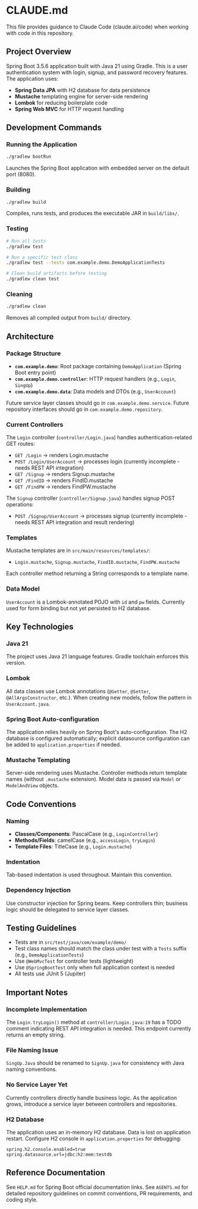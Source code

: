 # CLAUDE.md

This file provides guidance to Claude Code (claude.ai/code) when working with code in this repository.

## Project Overview

Spring Boot 3.5.6 application built with Java 21 using Gradle. This is a user authentication system with login, signup, and password recovery features. The application uses:
- **Spring Data JPA** with H2 database for data persistence
- **Mustache** templating engine for server-side rendering
- **Lombok** for reducing boilerplate code
- **Spring Web MVC** for HTTP request handling

## Development Commands

### Running the Application
```bash
./gradlew bootRun
```
Launches the Spring Boot application with embedded server on the default port (8080).

### Building
```bash
./gradlew build
```
Compiles, runs tests, and produces the executable JAR in `build/libs/`.

### Testing
```bash
# Run all tests
./gradlew test

# Run a specific test class
./gradlew test --tests com.example.demo.DemoApplicationTests

# Clean build artifacts before testing
./gradlew clean test
```

### Cleaning
```bash
./gradlew clean
```
Removes all compiled output from `build/` directory.

## Architecture

### Package Structure
- **`com.example.demo`**: Root package containing `DemoApplication` (Spring Boot entry point)
- **`com.example.demo.controller`**: HTTP request handlers (e.g., `Login`, `SingUp`)
- **`com.example.demo.data`**: Data models and DTOs (e.g., `UserAccount`)

Future service layer classes should go in `com.example.demo.service`.
Future repository interfaces should go in `com.example.demo.repository`.

### Current Controllers
The `Login` controller (`controller/Login.java`) handles authentication-related GET routes:
- `GET /Login` → renders Login.mustache
- `POST /Login/UserAccount` → processes login (currently incomplete - needs REST API integration)
- `GET /Signup` → renders Signup.mustache
- `GET /FindID` → renders FindID.mustache
- `GET /FindPW` → renders FindPW.mustache

The `Signup` controller (`controller/Signup.java`) handles signup POST operations:
- `POST /Signup/UserAccount` → processes signup (currently incomplete - needs REST API integration and result rendering)

### Templates
Mustache templates are in `src/main/resources/templates/`:
- `Login.mustache`, `Signup.mustache`, `FindID.mustache`, `FindPW.mustache`

Each controller method returning a String corresponds to a template name.

### Data Model
`UserAccount` is a Lombok-annotated POJO with `id` and `pw` fields. Currently used for form binding but not yet persisted to H2 database.

## Key Technologies

### Java 21
The project uses Java 21 language features. Gradle toolchain enforces this version.

### Lombok
All data classes use Lombok annotations (`@Getter`, `@Setter`, `@AllArgsConstructor`, etc.). When creating new models, follow the pattern in `UserAccount.java`.

### Spring Boot Auto-configuration
The application relies heavily on Spring Boot's auto-configuration. The H2 database is configured automatically; explicit datasource configuration can be added to `application.properties` if needed.

### Mustache Templating
Server-side rendering uses Mustache. Controller methods return template names (without `.mustache` extension). Model data is passed via `Model` or `ModelAndView` objects.

## Code Conventions

### Naming
- **Classes/Components**: PascalCase (e.g., `LoginController`)
- **Methods/Fields**: camelCase (e.g., `accessLogin`, `tryLogin`)
- **Template Files**: TitleCase (e.g., `Login.mustache`)

### Indentation
Tab-based indentation is used throughout. Maintain this convention.

### Dependency Injection
Use constructor injection for Spring beans. Keep controllers thin; business logic should be delegated to service layer classes.

## Testing Guidelines

- Tests are in `src/test/java/com/example/demo/`
- Test class names should match the class under test with a `Tests` suffix (e.g., `DemoApplicationTests`)
- Use `@WebMvcTest` for controller tests (lightweight)
- Use `@SpringBootTest` only when full application context is needed
- All tests use JUnit 5 (Jupiter)

## Important Notes

### Incomplete Implementation
The `Login.tryLogin()` method at `controller/Login.java:19` has a TODO comment indicating REST API integration is needed. This endpoint currently returns an empty string.

### File Naming Issue
`SingUp.Java` should be renamed to `SignUp.java` for consistency with Java naming conventions.

### No Service Layer Yet
Currently controllers directly handle business logic. As the application grows, introduce a service layer between controllers and repositories.

### H2 Database
The application uses an in-memory H2 database. Data is lost on application restart. Configure H2 console in `application.properties` for debugging:
```properties
spring.h2.console.enabled=true
spring.datasource.url=jdbc:h2:mem:testdb
```

## Reference Documentation
See `HELP.md` for Spring Boot official documentation links.
See `AGENTS.md` for detailed repository guidelines on commit conventions, PR requirements, and coding style.
